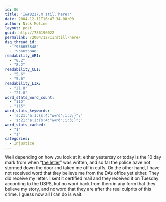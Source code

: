 ```yaml
---
id: 86
title: 'I&#8217;m still here!'
date: 2004-12-11T16:47:34-08:00
author: Nick Moline
layout: post
guid: http://786196022
permalink: /2004/12/11/still-here/
dsq_thread_id:
  - "936655848"
  - "936655848"
readability_ARI:
  - "8.2"
  - "8.2"
readability_CLI:
  - "5.6"
  - "5.6"
readability_LIX:
  - "21.8"
  - "21.8"
word_stats_word_count:
  - "115"
  - "115"
word_stats_keywords:
  - 's:21:"a:1:{s:4:"word";i:3;}";'
  - 's:21:"a:1:{s:4:"word";i:3;}";'
word_stats_cached:
  - "1"
  - "1"
categories:
  - Injustice
---
```

Well depending on how you look at it, either yesterday or today is the 10 day mark from when &#8220;[the letter](http://cap.subspacelink.com/?item=and-two-of-those-mudflaps)&#8221; was written, and so far the police have not stormed down the door and taken me off in cuffs. On the other hand, I have not received word that they believe me from the DA&#8217;s office yet either. They did receive my letter. I sent it certified mail and they received it on Tuesday according to the USPS, but no word back from them in any form that they believe my story, and no word that they are after the real culprits of this crime. I guess now all I can do is wait.